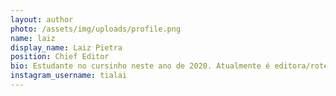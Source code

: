```yaml
---
layout: author
photo: /assets/img/uploads/profile.png
name: laiz
display_name: Laiz Pietra
position: Chief Editor
bio: Estudante no cursinho neste ano de 2020. Atualmente é editora/roteirista do canal do cursinho A-Sol. Ama produzir videos e fazer maquiagem, sendo uma forma de arte que consigue se expressar.
instagram_username: tialai
---
```

